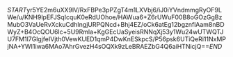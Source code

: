 $START$yr5YE2m6uXX9lV/RxFBPe3pPZgT4m1LXVbj6/iJ0iYVndmmgRyOF9LWe/u/KNH9lpEFJSqIcquK0eRdUOhoe/HAWua6+Z6rUWuF00B8oGOzGgBzMubO3VaUeRvXckuCdhIngjURPQNcd+Bhj4EZ/oCk6atEg12bgznflAam8nBDWyZ+B4OcQOU6Ic+5U9Rmla+KgGEcUaSyeisRNNqXj53y1Wu24wUTWQTJU7FM1l7GlgjfeIVjth0VewKUED1qmP4DwKnESkpcS/P56psk6UTiQeRi11NxMPjNA+YWI1iwa6MAo7AhrGvezH4sOQXk9zLeBRAEZbG4Q6aiHTNicjQ==$END$